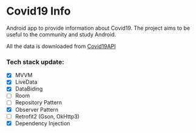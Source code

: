 # Covid19 Info


Android app to provide information about Covid19. The project aims to be useful to the community and study Android.

All the data is downloaded from [Covid19API](https://covid19api.com/)


### Tech stack update:
- [x] MVVM
- [x] LiveData
- [x] DataBiding
- [ ] Room
- [ ] Repository Pattern
- [x] Observer Pattern
- [ ] Retrofit2 (Gson, OkHttp3)
- [x] Dependency Injection
